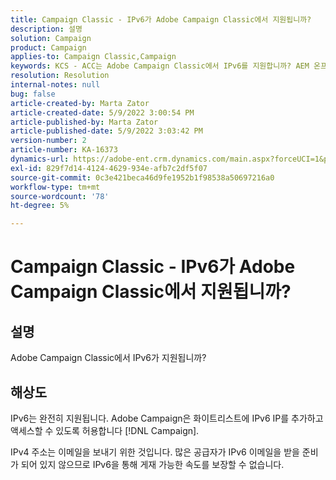 ```yaml
---
title: Campaign Classic - IPv6가 Adobe Campaign Classic에서 지원됩니까?
description: 설명
solution: Campaign
product: Campaign
applies-to: Campaign Classic,Campaign
keywords: KCS - ACC는 Adobe Campaign Classic에서 IPv6를 지원합니까? AEM 온프레미스
resolution: Resolution
internal-notes: null
bug: false
article-created-by: Marta Zator
article-created-date: 5/9/2022 3:00:54 PM
article-published-by: Marta Zator
article-published-date: 5/9/2022 3:03:42 PM
version-number: 2
article-number: KA-16373
dynamics-url: https://adobe-ent.crm.dynamics.com/main.aspx?forceUCI=1&pagetype=entityrecord&etn=knowledgearticle&id=902028d1-a8cf-ec11-a7b5-0022480a8e40
exl-id: 829f7d14-4124-4629-934e-afb7c2df5f07
source-git-commit: 0c3e421beca46d9fe1952b1f98538a50697216a0
workflow-type: tm+mt
source-wordcount: '78'
ht-degree: 5%

---
```


# Campaign Classic - IPv6가 Adobe Campaign Classic에서 지원됩니까?

## 설명

Adobe Campaign Classic에서 IPv6가 지원됩니까?

## 해상도


IPv6는 완전히 지원됩니다. Adobe Campaign은 화이트리스트에 IPv6 IP를 추가하고 액세스할 수 있도록 허용합니다 [!DNL Campaign].

IPv4 주소는 이메일을 보내기 위한 것입니다. 많은 공급자가 IPv6 이메일을 받을 준비가 되어 있지 않으므로 IPv6을 통해 게재 가능한 속도를 보장할 수 없습니다.
